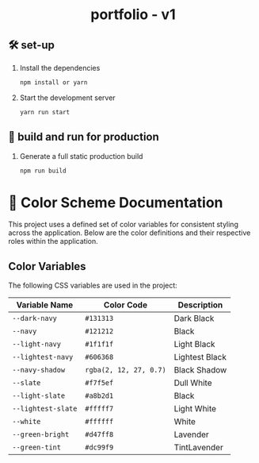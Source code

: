 
<h1 align="center">
  portfolio - v1
</h1>

## 🛠 set-up

1. Install the dependencies

   ```sh
   npm install or yarn
   ```

2. Start the development server

   ```sh
   yarn run start
   ```

## 🚀 build and run for production

1. Generate a full static production build

   ```sh
   npm run build
   ```

# 🎨 Color Scheme Documentation

This project uses a defined set of color variables for consistent styling across the application. Below are the color definitions and their respective roles within the application.

## Color Variables

The following CSS variables are used in the project:

| Variable Name      | Color Code  | Description       |
| ------------------ | ----------- | ----------------- |
| `--dark-navy`      | `#131313`   | Dark Black        |
| `--navy`           | `#121212`   | Black             |
| `--light-navy`     | `#1f1f1f`   | Light Black       |
| `--lightest-navy`  | `#606368`   | Lightest Black    |
| `--navy-shadow`    | `rgba(2, 12, 27, 0.7)` | Black Shadow |
| `--slate`          | `#f7f5ef`   | Dull White        |
| `--light-slate`    | `#a8b2d1`   | Black             |
| `--lightest-slate` | `#fffff7`   | Light White       |
| `--white`          | `#ffffff`   | White             |
| `--green-bright`   | `#d47ff8`   | Lavender          |
| `--green-tint`     | `#dc99f9`   | TintLavender      |
